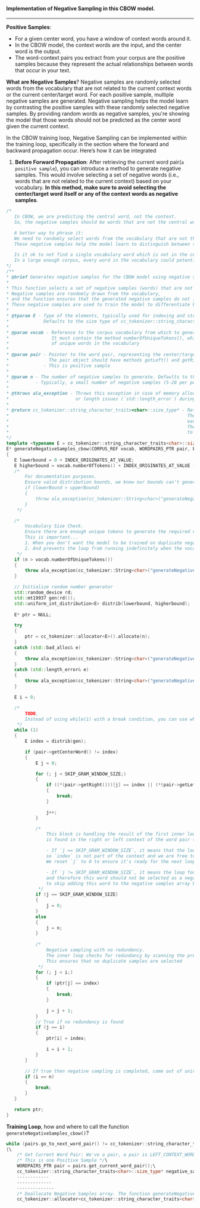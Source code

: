 #### Implementation of Negative Sampling in this CBOW model.
---
**Positive Samples**:
- For a given center word, you have a window of context words around it.
- In the CBOW model, the context words are the input, and the center word is the output.
- The word-context pairs you extract from your corpus are the positive samples because they represent the actual relationships between words that occur in your text.

**What are Negative Samples**?
Negative samples are randomly selected words from the vocabulary that are not related to the current context words or the current center/target word. For each positive sample, multiple negative samples are generated. Negative sampling helps the model learn by contrasting the positive samples with these randomly selected negative samples. By providing random words as negative samples, you're showing the model that those words should not be predicted as the center word given the current context.

In the CBOW training loop, Negative Sampling can be implemented within the training loop, specifically in the section where the forward and backward propagation occur. Here’s how it can be integrated
1. **Before Forward Propagation**: After retrieving the current word pair(`a positive sample`), you can introduce a method to generate negative samples. This would involve selecting a set of negative words (i.e., words that are not related to the current context) based on your vocabulary. **In this method, make sure to avoid selecting the center/target word itself or any of the context words as negative samples**.
 ```C++
/*    
    In CBOW, we are predicting the central word, not the context.
    So, the negative samples should be words that are not the central word (target) but could be drawn from the entire vocabulary

    A better way to phrase it:
    We need to randomly select words from the vocabulary that are not the target (central) word when given a context of surrounding words.
    These negative samples help the model learn to distinguish between the true target word and unrelated words

    Is it ok to not find a single vocabulary word which is not in the center of context window?
    In a large enough corpus, every word in the vocabulary could potentially be the central word for some context window at some point
 */
/**
 * @brief Generates negative samples for the CBOW model using negative sampling
 *
 * This function selects a set of negative samples (words) that are not related to the current target word (central word) being predicted.
 * Negative samples are randomly drawn from the vocabulary,
 * and the function ensures that the generated negative samples do not include the target word (central word) of the current context.
 * These negative samples are used to train the model to differentiate between the correct (target) word and unrelated (negative) words
 *
 * @tparam E - Type of the elements, typically used for indexing and storing sizes.
 *             Defaults to the size type of cc_tokenizer::string_character_traits<char>
 *
 * @param vocab - Reference to the corpus vocabulary from which to generate negative samples. 
 *                It must contain the method numberOfUniqueTokens(), which returns the total number 
 *                of unique words in the vocabulary
 *
 * @param pair - Pointer to the word pair, representing the center/target word, left and right context words in the CBOW model.
 *               The pair object should have methods getLeft() and getRight() that return arrays of context words.
 *             - This is positive sample
 *
 * @param n - The number of negative samples to generate. Defaults to the size of the skip-gram window (CBOW_NEGATIVE_SAMPLE_SIZE).
 *          - Typically, a small number of negative samples (5-20 per positive sample) are selected to avoid too many unnecessary computations
 *
 * @throws ala_exception - Throws this exception in case of memory allocation errors (`std::bad_alloc`) 
 *                         or length issues (`std::length_error`) during dynamic memory allocation
 *
 * @return cc_tokenizer::string_character_traits<char>::size_type* - Returns a pointer to an array of negative samples.
 *                                                                   The array contains `n` negative samples, where 
 *                                                                   each sample is an index into the vocabulary.
 *                                                                   The caller is responsible for deallocating this memory 
 *                                                                   to avoid memory leaks
 */
template <typename E = cc_tokenizer::string_character_traits<char>::size_type>
E* generateNegativeSamples_cbow(CORPUS_REF vocab, WORDPAIRS_PTR pair, E n = CBOW_NEGAIVE_SAMPLE_SIZE) throw (ala_exception)
{    
    E lowerbound = 0 + INDEX_ORIGINATES_AT_VALUE;
    E higherbound = vocab.numberOfTokens() + INDEX_ORIGINATES_AT_VALUE - 1;
    /*    
        For documentation purposes. 
        Ensure valid distribution bounds, we know our bounds can't generate negative random numbers
        if (lowerBound > upperBound) 
        {
            throw ala_exception(cc_tokenizer::String<char>("generateNegativeSamples() Error: Invalid bounds for random distribution."));
        }
     */

    /*
        Vocabulary Size Check.
        Ensure there are enough unique tokens to generate the required number of negative samples without redundancy. 
        This is important...
        1. When you don't want the model to be trained on duplicate negative examples.
        2. And prevents the loop from running indefinitely when the vocabulary is too small.
     */    
    if (n > vocab.numberOfUniqueTokens())
    {
        throw ala_exception(cc_tokenizer::String<char>("generateNegativeSamples() Error: Vocabulary size too small."));
    }

    // Initialize random number generator
    std::random_device rd;
    std::mt19937 gen(rd());
    std::uniform_int_distribution<E> distrib(lowerbound, higherbound);
    
    E* ptr = NULL;

    try 
    {
        ptr = cc_tokenizer::allocator<E>().allocate(n);
    }
    catch (std::bad_alloc& e)
    {
        throw ala_exception(cc_tokenizer::String<char>("generateNegativeSamples() Error: std::bad_alloc caught. ") + cc_tokenizer::String<char>(e.what()));
    }    
    catch (std::length_error& e)
    {
        throw ala_exception(cc_tokenizer::String<char>("generateNegativeSamples() Error: std::length_error caught. ") + cc_tokenizer::String<char>(e.what()));
    }

    E i = 0;

    /*
        TODO,
        Instead of using while(1) with a break condition, you can use while(i < n) to clarify the intent and reduce potential confusion
     */
    while (1)
    {
        E index = distrib(gen);

        if (pair->getCenterWord() != index)
        {
            E j = 0;

            for (; j < SKIP_GRAM_WINDOW_SIZE;)
            {
                if ((*(pair->getRight()))[j] == index || (*(pair->getLeft()))[j] == index)
                {
                    break;
                }

                j++;
            }

            /*
                This block is handling the result of the first inner loop, which checks whether the randomly selected `index` 
                is found in the right or left context of the word pair (i.e., if it's part of the context window).

                - If `j == SKIP_GRAM_WINDOW_SIZE`, it means that the loop completed without finding the `index` in the context,
                so `index` is not part of the context and we are free to proceed further. 
                We reset `j` to 0 to ensure it's ready for the next loop, which checks for redundancy in the negative samples array.

                - If `j != SKIP_GRAM_WINDOW_SIZE`, it means the loop found that `index` is part of the context (either left or right),
                and therefore this word should not be selected as a negative sample. Setting `j = n` forces the outer loop
                to skip adding this word to the negative samples array by failing the subsequent redundancy check.
             */
            if (j == SKIP_GRAM_WINDOW_SIZE)
            {
                j = 0;
            }
            else 
            {
                j = n;
            }
            
            /* 
                Negative sampling with no redundency.            
                The inner loop checks for redundancy by scanning the previously selected indices in the ptr array.
                This ensures that no duplicate samples are selected
             */            
            for (; j < i;)
            {
                if (ptr[j] == index)
                {
                    break;
                }

                j = j + 1;
            } 
            // True if no redundency is found           
            if (j == i)
            {    
                ptr[i] = index;

                i = i + 1;
            }
        }

        // If true then negative sampling is completed, come out of universal loop
        if (i == n)
        {
            break;
        }
    }

    return ptr;
}
```
**Training Loop**, how and where to call the function `generateNegativeSamples_cbow()`?
```C++
while (pairs.go_to_next_word_pair() != cc_tokenizer::string_character_traits<char>::eof())\
{\
    /* Get Current Word Pair: We've a pair, a pair is LEFT_CONTEXT_WORD/S CENTER_WORD and RIGHT_CONTEXT_WORD/S */\
    /* This is one Positive Sample */\
    WORDPAIRS_PTR pair = pairs.get_current_word_pair();\
    cc_tokenizer::string_character_traits<char>::size_type* negative_samples_ptr = generateNegativeSamples_cbow(vocab, pair, static_cast<cc_tokenizer::string_character_traits<char>::size_type>(CBOW_NEGATIVE_SAMPLE_SIZE));\
    ------------
    -------------
    --------------
    /* Deallocate Negative Samples array. The function generateNegativeSamples_cbow() returns a pointer to array of negative samples. The calling function is responsible for deallocation */\
    cc_tokenizer::allocator<cc_tokenizer::string_character_traits<char>::size_type>().deallocate(negative_samples_ptr);\
```
